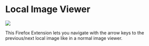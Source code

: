 # Local Image Viewer

<a href="https://nikolockenvitz.github.io/local-image-viewer/xpi/local_image_viewer-0.4.1-fx.xpi">
<img src="https://img.shields.io/badge/firefox-v0.4.1-FF7139?logo=mozilla-firefox" /></a>

This Firefox Extension lets you navigate with the arrow keys to the previous/next local image like in a normal image viewer.